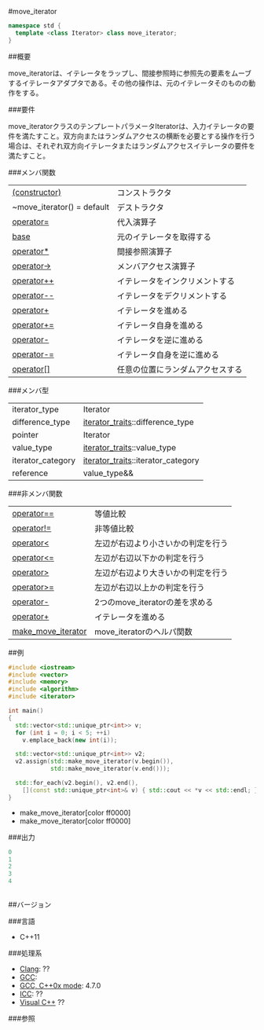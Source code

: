#move_iterator
```cpp
namespace std {
  template <class Iterator> class move_iterator;
}
```

##概要

move_iteratorは、イテレータをラップし、間接参照時に参照先の要素をムーブするイテレータアダプタである。その他の操作は、元のイテレータそのものの動作をする。

###要件

move_iteratorクラスのテンプレートパラメータIteratorは、入力イテレータの要件を満たすこと。双方向またはランダムアクセスの横断を必要とする操作を行う場合は、それぞれ双方向イテレータまたはランダムアクセスイテレータの要件を満たすこと。

###メンバ関数

| | |
|-------------------------------------------------------------------------------------------------------------------|--------------------------------------------------|
| [(constructor)](./move_iterator/move_iterator) | コンストラクタ |
| ~move_iterator() = default | デストラクタ |
| [operator=](./move_iterator/op_assign) | 代入演算子 |
| [base](./move_iterator/base) | 元のイテレータを取得する |
| [operator*](./move_iterator/op_deref) | 間接参照演算子 |
| [operator->](./move_iterator/op_arrow) | メンバアクセス演算子 |
| [operator++](./move_iterator/op_increment) | イテレータをインクリメントする |
| [operator--](./move_iterator/op_decrement) | イテレータをデクリメントする |
| [operator+](./move_iterator/op_plus) | イテレータを進める |
| [operator+=](./move_iterator/op_plus_assign) | イテレータ自身を進める |
| [operator-](./move_iterator/op_minus) | イテレータを逆に進める |
| [operator-=](./move_iterator/op_minus_assign) | イテレータ自身を逆に進める |
| [operator[]](./move_iterator/op_at) | 任意の位置にランダムアクセスする |

###メンバ型

| | |
|-------------------|--------------------------------------------------------------------------------------------------------------------------------------|
| iterator_type | Iterator |
| difference_type | [iterator_traits](/reference/iterator/iterator_traits)<Iterator>::difference_type |
| pointer | Iterator |
| value_type | [iterator_traits](/reference/iterator/iterator_traits)<Iterator>::value_type |
| iterator_category | [iterator_traits](/reference/iterator/iterator_traits)<Iterator>::iterator_category |
| reference | value_type&& |

###非メンバ関数

| | |
|-----------------------------------------------------------------------------------------------------------------------------|-----------------------------------------------------|
| [operator==](./move_iterator/op_equal) | 等値比較 |
| [operator!=](./move_iterator/op_not_equal) | 非等値比較 |
| [operator<](./move_iterator/op_less) | 左辺が右辺より小さいかの判定を行う |
| [operator<=](./move_iterator/op_less_equal) | 左辺が右辺以下かの判定を行う |
| [operator>](./move_iterator/op_greater) | 左辺が右辺より大きいかの判定を行う |
| [operator>=](./move_iterator/op_greater_equal) | 左辺が右辺以上かの判定を行う |
| [operator-](./move_iterator/op_minus_free) | 2つのmove_iteratorの差を求める |
| [operator+](./move_iterator/op_plus_free) | イテレータを進める |
| [make_move_iterator](./move_iterator/make_move_iterator) | move_iteratorのヘルパ関数 |


##例
```cpp
#include <iostream>
#include <vector>
#include <memory>
#include <algorithm>
#include <iterator>

int main()
{
  std::vector<std::unique_ptr<int>> v;
  for (int i = 0; i < 5; ++i)
    v.emplace_back(new int(i));

  std::vector<std::unique_ptr<int>> v2;
  v2.assign(std::make_move_iterator(v.begin()),
            std::make_move_iterator(v.end()));

  std::for_each(v2.begin(), v2.end(),
    [](const std::unique_ptr<int>& v) { std::cout << *v << std::endl; });
}
```
* make_move_iterator[color ff0000]
* make_move_iterator[color ff0000]

###出力

```cpp
0
1
2
3
4


```

##

##バージョン

###言語

- C++11

###処理系

- [Clang](/implementation#clang): ??
- [GCC](/implementation#gcc): 
- [GCC, C++0x mode](/implementation#gcc): 4.7.0
- [ICC](/implementation#icc): ??
- [Visual C++](/implementation#visual_cpp) ??


###参照

